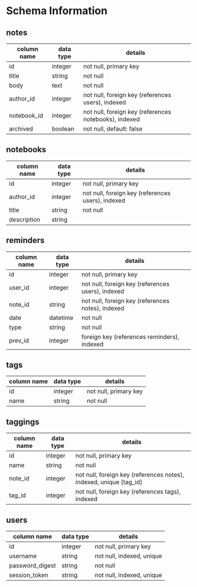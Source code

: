 # Schema Information

## notes
column name | data type | details
------------|-----------|-----------------------
id          | integer   | not null, primary key
title       | string    | not null
body        | text      | not null
author_id   | integer   | not null, foreign key (references users), indexed
notebook_id | integer   | not null, foreign key (references notebooks), indexed
archived    | boolean   | not null, default: false

## notebooks
column name | data type | details
------------|-----------|-----------------------
id          | integer   | not null, primary key
author_id   | integer   | not null, foreign key (references users), indexed
title       | string    | not null
description | string    |

## reminders
column name | data type | details
------------|-----------|-----------------------
id          | integer   | not null, primary key
user_id     | integer   | not null, foreign key (references users), indexed
note_id     | string    | not null, foreign key (references notes), indexed
date        | datetime  | not null
type        | string    | not null
prev_id     | integer   | foreign key (references reminders), indexed

## tags
column name | data type | details
------------|-----------|-----------------------
id          | integer   | not null, primary key
name        | string    | not null

## taggings
column name | data type | details
------------|-----------|-----------------------
id          | integer   | not null, primary key
name        | string    | not null
note_id     | integer   | not null, foreign key (references notes), indexed, unique [tag_id]
tag_id      | integer   | not null, foreign key (references tags), indexed

## users
column name     | data type | details
----------------|-----------|-----------------------
id              | integer   | not null, primary key
username        | string    | not null, indexed, unique
password_digest | string    | not null
session_token   | string    | not null, indexed, unique
